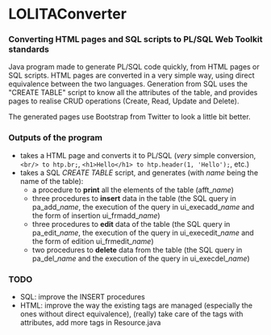 LOLITAConverter
===============

### Converting HTML pages and SQL scripts to PL/SQL Web Toolkit standards

Java program made to generate PL/SQL code quickly, from HTML pages or SQL scripts. HTML pages are converted in a very simple way, using direct equivalence between the two languages. Generation from SQL uses the "CREATE TABLE" script to know all the attributes of the table, and provides pages to realise CRUD operations (Create, Read, Update and Delete).

The generated pages use Bootstrap from Twitter to look a little bit better. 



### Outputs of the program

* takes a HTML page and converts it to PL/SQL (*very* simple conversion, <code>&lt;br/> to htp.br;</code>, <code>&lt;h1>Hello&lt;/h1> to htp.header(1, 'Hello');</code>, etc.)
* takes a SQL *CREATE TABLE* script, and generates (with *name* being the name of the table):
  * a procedure to **print** all the elements of the table (afft_*name*)
  * three procedures to **insert** data in the table (the SQL query in pa\_add\_*name*, the execution of the query in ui\_execadd\_*name* and the form of insertion ui\_frmadd\_*name*)
  * three procedures to **edit** data of the table (the SQL query in pa\_edit\_*name*, the execution of the query in ui\_execedit\_*name* and the form of edition ui\_frmedit\_*name*)
  * two procedures to **delete** data from the table (the SQL query in pa\_del\_*name* and the execution of the query in ui\_execdel\_*name*)



### TODO

* SQL: improve the INSERT procedures
* HTML: improve the way the existing tags are managed (especially the ones without direct equivalence), (really) take care of the tags with attributes, add more tags in Resource.java 

